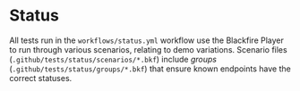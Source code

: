 # Status

All tests run in the `workflows/status.yml` workflow use the Blackfire Player to run through various scenarios, relating to demo variations. 
Scenario files (`.github/tests/status/scenarios/*.bkf`) include _groups_ (`.github/tests/status/groups/*.bkf`) that ensure known endpoints have the correct statuses. 
